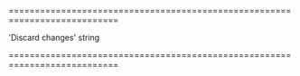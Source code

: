 <!--**
/*-------------------------------------------
    Auto-generated file. Do not modify.
-------------------------------------------

**-->
===========================================================================
<!--default-->'Discard changes'<!--/default-->
<!--type-->string<!--/type-->
===========================================================================

<!--shortDescription-->

<!--/shortDescription-->

<!--fullDescription-->

<!--/fullDescription-->